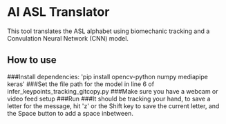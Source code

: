 # AI ASL Translator

This tool translates the ASL alphabet using biomechanic tracking and a Convulation Neural Network (CNN) model. 

## How to use
###Install dependencies: 'pip install opencv-python numpy mediapipe keras'
###Set the file path for the model in line 6 of infer_keypoints_tracking_gitcopy.py
###Make sure you have a webcam or video feed setup
###Run
###It should be tracking your hand, to save a letter for the message, hit 'z' or the Shift key to save the current letter, and the Space button to add a space inbetween. 
